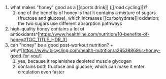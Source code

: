 1. what makes "honey" good as a [[sports drink]] ([[road cycling]])?
	1. one of the benefits of honey is that it contains a mixture of sugars (fructose and glucose), which increases [[carbohydrate]] oxidation; the two sugars use different absorption pathways
2. high-quality honey contains a lot of antioxidants^[https://www.healthline.com/nutrition/10-benefits-of-honey#TOC_TITLE_HDR_3]
3. can "honey" be a good post-workout nutrition? + why^[https://www.bicycling.com/health-nutrition/a26538869/is-honey-good-for-you/]
	1. yes, because it replenishes depleted muscle glycogen
	2. contains both fructose and glucose, which can make it enter circulation even faster
